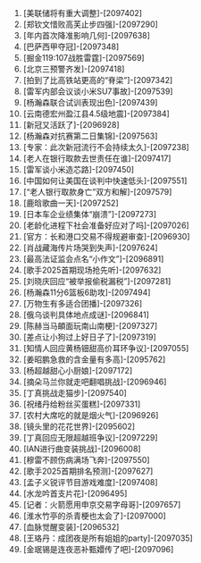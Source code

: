 
1. [美联储将有重大调整]-[2097402]
1. [郑钦文惜败高芙止步四强]-[2097290]
1. [年内首次降准影响几何]-[2097638]
1. [巴萨西甲夺冠]-[2097348]
1. [掘金119:107战胜雷霆]-[2097569]
1. [北京三预警齐发]-[2097418]
1. [拍到了比高铁站更高的“脊梁”]-[2097342]
1. [雷军内部会议谈小米SU7事故]-[2097539]
1. [杨瀚森联合试训表现出色]-[2097439]
1. [云南德宏州盈江县4.5级地震]-[2097384]
1. [新冠又活跃了]-[2096928]
1. [杨瀚森对抗赛第二日集锦]-[2097563]
1. [专家：此次新冠流行不会持续太久]-[2097238]
1. [老人在银行取款去世责任在谁]-[2097417]
1. [雷军谈小米造芯路]-[2097450]
1. [中国如何让美国在谈判中快速低头]-[2097551]
1. [“老人银行取款身亡”双方和解]-[2097579]
1. [鹿晗歌曲一天]-[2097252]
1. [日本车企业绩集体“崩溃”]-[2097273]
1. [老龄化进程下社会准备好应对了吗]-[2097026]
1. [官方：长和港口交易不得规避审查]-[2096930]
1. [肖战藏海传片场哭到失声]-[2097624]
1. [最高法证监会点名“小作文”]-[2096891]
1. [歌手2025首期现场抢先听]-[2097632]
1. [刘晓庆回应“被举报偷税漏税”]-[2097281]
1. [杨瀚森11分6篮板6助攻]-[2097494]
1. [万物生有多适合团播]-[2097326]
1. [俄乌谈判具体地点成谜]-[2096841]
1. [陈赫当马頔面玩南山南梗]-[2097327]
1. [差点让小狗过上好日子了]-[2097319]
1. [知情人回应黄杨钿甜高价耳环争议]-[2097055]
1. [姜昭鹏急救的含金量有多高]-[2095762]
1. [杨超越甜心小厨娘]-[2097172]
1. [摘朵马兰你就走吧翻唱挑战]-[2096946]
1. [丁真挑战走猫步]-[2097540]
1. [祝绪丹给粉丝买蛋糕]-[2097331]
1. [农村大席吃的就是烟火气]-[2096926]
1. [镜头里的花花世界]-[2095602]
1. [丁真回应无限超越班争议]-[2097229]
1. [IAN进行曲变装挑战]-[2096008]
1. [穆雷不顾伤病满场飞奔]-[2097550]
1. [歌手2025首期排名预测]-[2097627]
1. [孟子义锐评节目游戏难度]-[2097408]
1. [水龙吟首支片花]-[2096495]
1. [记者：火箭愿用申京交易字母哥]-[2097657]
1. [淮水竹亭的杀青梗也太会了]-[2097000]
1. [血脉觉醒变装]-[2096532]
1. [王珞丹：成团夜是所有姐姐的party]-[2097035]
1. [金珉锡是连夜恶补甄嬛传了吧]-[2097096]